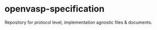 # openvasp-specification
Repository for protocol level, implementation agnostic files & documents. 
